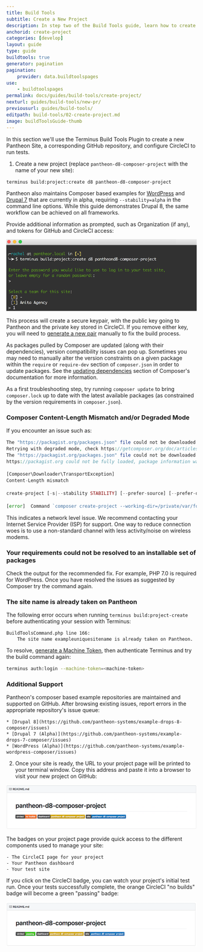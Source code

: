 ```yaml
---
title: Build Tools
subtitle: Create a New Project
description: In step two of the Build Tools guide, learn how to create your new project.
anchorid: create-project
categories: [develop]
layout: guide
type: guide
buildtools: true
generator: pagination
pagination:
    provider: data.buildtoolspages
use:
    - buildtoolspages
permalink: docs/guides/build-tools/create-project/
nexturl: guides/build-tools/new-pr/
previousurl: guides/build-tools/
editpath: build-tools/02-create-project.md
image: buildToolsGuide-thumb
---
```

In this section we'll use the Terminus Build Tools Plugin to create a new Pantheon Site, a corresponding GitHub repository, and configure CircleCI to run tests.

1. Create a new project (replace `pantheon-d8-composer-project` with the name of your new site):

  ```bash
  terminus build:project:create d8 pantheon-d8-composer-project
  ```

  <Alert title="Note" type="info">

  Pantheon also maintains Composer based examples for [WordPress](https://github.com/pantheon-systems/example-wordpress-composer) and [Drupal 7](https://github.com/pantheon-systems/example-drops-7-composer) that are currently in alpha, requiring `--stability=alpha` in the command line options. While this guide demonstrates Drupal 8, the same workflow can be achieved on all frameworks.

  </Alert>

  Provide additional information as prompted, such as Organization (if any), and tokens for GitHub and CircleCI access:

  ![Create Project Prompts](../../../images/pr-workflow/build-env-create-project-prompts.png)

  This process will create a secure keypair, with the public key going to Pantheon and the private key stored in CircleCI. If you remove either key, you will need to [generate a new pair](/ssh-keys/) manually to fix the build process.

  <Accordion title="Troubleshooting" id="troubleshoot-install" icon="wrench">

  <Alert title="Note" type="info">

  As packages pulled by Composer are updated (along with their dependencies), version compatibility issues can pop up. Sometimes you may need to manually alter the version constraints on a given package within the `require` or `require-dev` section of `composer.json` in order to update packages. See the [updating dependencies](https://getcomposer.org/doc/01-basic-usage.md#updating-dependencies-to-their-latest-versions) section of Composer's documentation for more information.

  As a first troubleshooting step, try running `composer update` to bring `composer.lock` up to date with the latest available packages (as constrained by the version requirements in `composer.json`).

  </Alert>

  ### Composer Content-Length Mismatch and/or Degraded Mode
  If you encounter an issue such as:

  ```php
  The "https://packagist.org/packages.json" file could not be downloaded: failed to open stream: Operation timed out
  Retrying with degraded mode, check https://getcomposer.org/doc/articles/troubleshooting.md#degraded-mode for more info
  The "https://packagist.org/packages.json" file could not be downloaded: failed to open stream: Operation timed out
  https://packagist.org could not be fully loaded, package information was loaded from the local cache and may be out of date

  [Composer\Downloader\TransportException]
  Content-Length mismatch

  create-project [-s|--stability STABILITY] [--prefer-source] [--prefer-dist] [--repository REPOSITORY] [--repository-url REPOSITORY-URL] [--dev] [--no-dev] [--no-custom-installers] [--no-scripts] [--no-progress] [--no-secure-http] [--keep-vcs] [--no-install] [--ignore-platform-reqs] [--] [<package>] [<directory>] [<version>]

  [error]  Command `composer create-project --working-dir=/private/var/folders/lp/7_1gh83s5mn9lwfjvqqlf1lm0000gn/T/local-sitevPumRP pantheon-systems/example-wordpress-composer pantheon-wp-composer-project -n --stability dev` failed with exit code 1
  ```

  This indicates a network level issue. We recommend contacting your Internet Service Provider (ISP) for support. One way to reduce connection woes is to use a non-standard channel with less activity/noise on wireless modems.

  ### Your requirements could not be resolved to an installable set of packages
  Check the output for the recommended fix. For example, PHP 7.0 is required for WordPress. Once you have resolved the issues as suggested by Composer try the command again.

  ### The site name is already taken on Pantheon
  The following error occurs when running `terminus build:project-create` before authenticating your session with Terminus:

  ```
  BuildToolsCommand.php line 166:
      The site name exampleuniquesitename is already taken on Pantheon.
  ```

  To resolve, [generate a Machine Token](https://dashboard.pantheon.io/machine-token/create), then authenticate Terminus and try the build command again:

  ```bash
  terminus auth:login --machine-token=<machine-token>
  ```

  ### Additional Support
  Pantheon's composer based example repositories are maintained and supported on GitHub. After browsing existing issues, report errors in the appropriate repository's issue queue:

    * [Drupal 8](https://github.com/pantheon-systems/example-drops-8-composer/issues)
    * [Drupal 7 (Alpha)](https://github.com/pantheon-systems/example-drops-7-composer/issues)
    * [WordPress (Alpha)](https://github.com/pantheon-systems/example-wordpress-composer/issues)

  </Accordion>

2. Once your site is ready, the URL to your project page will be printed to your terminal window. Copy this address and paste it into a browser to visit your new project on GitHub:

  ![Initial Project Page](../../../images/pr-workflow/initial-project-page.png)

  The badges on your project page provide quick access to the different components used to manage your site:

    - The CircleCI page for your project
    - Your Pantheon dashboard
    - Your test site

  If you click on the CircleCI badge, you can watch your project's initial test run. Once your tests successfully complete, the orange CircleCI "no builds" badge will become a green "passing" badge:

  ![Passing Project Page](../../../images/pr-workflow/passing-project-page.png)
